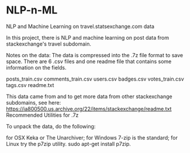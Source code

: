 # NLP-n-ML

NLP and Machine Learning on travel.statsexchange.com data

In this project, there is  NLP and machine learning on post data from stackexchange's travel subdomain.

Notes on the data:
The data is compressed into the .7z file format to save space. There are 6 .csv files and one readme file that contains some information on the fields.

posts_train.csv
comments_train.csv
users.csv
badges.csv
votes_train.csv
tags.csv
readme.txt

This data came from and to get more data from other stackexchange subdomains, see here:
https://ia800500.us.archive.org/22/items/stackexchange/readme.txt
Recommended Utilities for .7z

To unpack the data, do the following:

for OSX Keka or The Unarchiver;
for Windows 7-zip is the standard;
for Linux try the p7zip utility.  sudo apt-get install p7zip.
